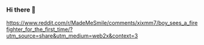 ### Hi there 👋

<!--
**Khetama/Khetama** is a ✨ _special_ ✨ repository because its `README.md` (this file) appears on your GitHub profile.

Here are some ideas to get you started:

- 🔭 I’m currently working on ...
- 🌱 I’m currently learning ...
- 👯 I’m looking to collaborate on ...
- 🤔 I’m looking for help with ...
- 💬 Ask me about ...
- 📫 How to reach me: ...
- 😄 Pronouns: ...
- ⚡ Fun fact: ...
-->


https://www.reddit.com/r/MadeMeSmile/comments/xixmm7/boy_sees_a_firefighter_for_the_first_time/?utm_source=share&utm_medium=web2x&context=3
